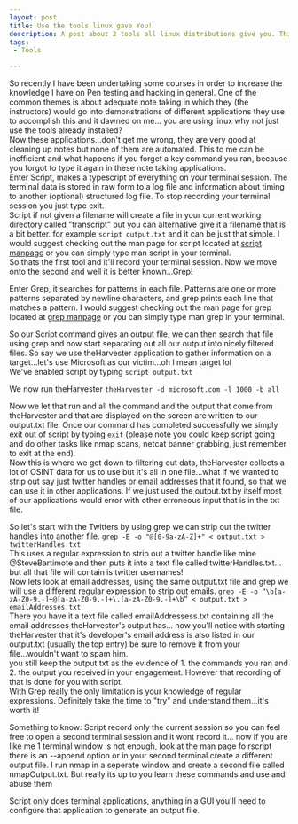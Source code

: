 ```yaml
---
layout: post
title: Use the tools linux gave You!
description: A post about 2 tools all linux distributions give you. This is handy for recording and extracting data.
tags:
 - Tools

---
```

So recently I have been undertaking some courses in order to increase the knowledge I have on Pen testing and hacking in general. One of the common themes is about adequate note taking in which they (the instructors) would go into demonstrations of different applications they use to accomplish this and it dawned on me... you are using linux why not just use the tools already installed?<br />
Now these applications...don't get me wrong, they are very good at cleaning up notes but none of them are automated. This to me can be inefficient and what happens if you forget a key command you ran, because you forgot to type it again in these note taking applications.<br />
Enter Script, makes a typescript of everything on your terminal session. The terminal data is stored in raw form to a log file and information about timing to another (optional) structured log file. To stop recording your terminal session you just type exit. <br />
Script if not given a filename will create a file in your current working directory called "transcript" but you can alternative give it a filename that is a bit better. for example  `script output.txt` and it can be just that simple. I would suggest checking out the man page for script located at [script manpage](http://man7.org/linux/man-pages/man1/script.1.html) or you can simply type man script in your terminal.<br />
So thats the first tool and it'll record your terminal session. Now we move onto the second and well it is better known...Grep! 

Enter Grep, it searches for patterns in each file.  Patterns are one or more patterns separated by newline characters, and grep prints each line that matches a pattern. I would suggest checking out the man page for grep located at [grep manpage](http://www.man7.org/linux/man-pages/man1/grep.1.html) or you can simply type man grep in your terminal. 

So our Script command gives an output file, we can then search that file using grep and now start separating out all our output into nicely filtered files. So say we use theHarvester application to gather information on a target...let's use Microsoft as our victim...oh I mean target lol
<br />
We've enabled script by typing `script output.txt` 

We now run theHarvester `theHarvester -d microsoft.com -l 1000 -b all`

Now we let that run and all the command and the output that come from theHarvester and that are displayed on the screen are written to our output.txt file. Once our command has completed successfully we simply exit out of script by typing `exit` (please note you could keep script going and do other tasks like nmap scans, netcat banner grabbing, just remember to exit at the end).
<br />
Now this is where we get down to filtering out data, theHarvester collects a lot of OSINT data for us to use but it's all in one file...what if we wanted to strip out say just twitter handles or email addresses that it found, so that we can use it in other applications. If we just used the output.txt by itself most of our applications would error with other erroneous input that is in the txt file. 

So let's start with the Twitters by using grep we can strip out the twitter handles into another file. `grep -E -o "@[0-9a-zA-Z]+" < output.txt > twitterHandles.txt` 
<br />
This uses a regular expression to strip out a twitter handle like mine @SteveBartimote and then puts it into a text file called twitterHandles.txt... but all that file will contain is twitter usernames!
<br />
Now lets look at email addresses, using the same output.txt file and grep we will use a different regular expression to strip out emails. `grep -E -o “\b[a-zA-Z0-9.-]+@[a-zA-Z0-9.-]+\.[a-zA-Z0-9.-]+\b” < output.txt > emailAddresses.txt`
<br />
There you have it a text file called emailAddressess.txt containing all the email addresses theHarvester's output has... now you'll notice with starting theHarvester that it's developer's email address is also listed in our output.txt (usually the top entry) be sure to remove it from your file...wouldn't want to spam him.
<br /> you still keep the output.txt as the evidence of 1. the commands you ran and 2. the output you received in your engagement. However that recording of that is done for you with script.
<br />
With Grep really the only limitation is your knowledge of regular expressions. Definitely take the time to "try" and understand them...it's worth it!

Something to know:
Script record only the current session so you can feel free to open a second terminal session and it wont record it... now if you are like me 1 terminal window is not enough, look at the man page fo rscript there is an --append option or in your second terminal create a different output file. I run nmap in a seperate window and create a second file called nmapOutput.txt. But really its up to you learn these commands and use and abuse them

Script only does terminal applications, anything in a GUI you'll need to configure that application to generate an output file.
